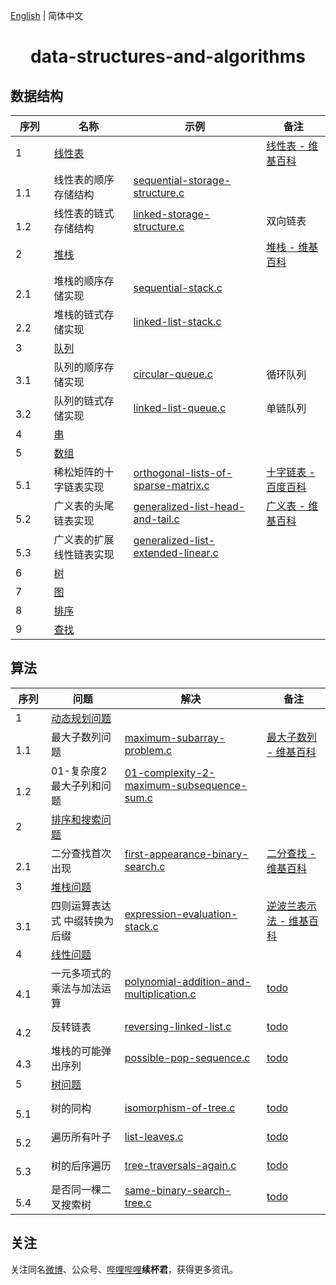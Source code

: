 [English](README.md) | 简体中文

<h1 align="center">data-structures-and-algorithms</h1>

## 数据结构

序列 | 名称 | 示例 | 备注
-- | -- | -- | --
1 | [线性表](https://github.com/xubeijun/data-structures-and-algorithms/tree/main/linear-list) |  | [线性表 - 维基百科](https://zh.wikipedia.org/wiki/%E7%BA%BF%E6%80%A7%E8%A1%A8)
　　1.1 | 线性表的顺序存储结构 | [sequential-storage-structure.c](https://github.com/xubeijun/data-structures-and-algorithms/blob/main/linear-list/sequential-storage-structure.c) | 
　　1.2 | 线性表的链式存储结构 | [linked-storage-structure.c](https://github.com/xubeijun/data-structures-and-algorithms/blob/main/linear-list/linked-storage-structure.c) | 双向链表
2 | [堆栈](https://github.com/xubeijun/data-structures-and-algorithms/tree/main/stack) |  | [堆栈 - 维基百科](https://zh.wikipedia.org/wiki/%E5%A0%86%E6%A0%88)
　　2.1 | 堆栈的顺序存储实现 | [sequential-stack.c](https://github.com/xubeijun/data-structures-and-algorithms/blob/main/stack/sequential-stack.c) | 
　　2.2 | 堆栈的链式存储实现 | [linked-list-stack.c](https://github.com/xubeijun/data-structures-and-algorithms/blob/main/stack/linked-list-stack.c) | 
3 | [队列](https://github.com/xubeijun/data-structures-and-algorithms/tree/main/queue) |  | 
　　3.1 | 队列的顺序存储实现 | [circular-queue.c](https://github.com/xubeijun/data-structures-and-algorithms/blob/main/queue/circular-queue.c) | 循环队列
　　3.2 | 队列的链式存储实现 | [linked-list-queue.c](https://github.com/xubeijun/data-structures-and-algorithms/blob/main/queue/linked-list-queue.c) | 单链队列
4 | [串](https://github.com/xubeijun/data-structures-and-algorithms/tree/main/string) |  | 
5 | [数组](https://github.com/xubeijun/data-structures-and-algorithms/tree/main/array) |  | 
　　5.1 | 稀松矩阵的十字链表实现 | [orthogonal-lists-of-sparse-matrix.c](https://github.com/xubeijun/data-structures-and-algorithms/blob/main/array/orthogonal-lists-of-sparse-matrix.c) | [十字链表 - 百度百科](https://baike.baidu.com/item/%E5%8D%81%E5%AD%97%E9%93%BE%E8%A1%A8)
　　5.2 | 广义表的头尾链表实现 | [generalized-list-head-and-tail.c](https://github.com/xubeijun/data-structures-and-algorithms/blob/main/array/generalized-list-head-and-tail.c) | [广义表 - 维基百科](https://zh.wikipedia.org/wiki/%E5%B9%BF%E4%B9%89%E8%A1%A8)
　　5.3 | 广义表的扩展线性链表实现 | [generalized-list-extended-linear.c](https://github.com/xubeijun/data-structures-and-algorithms/blob/main/array/generalized-list-extended-linear.c) | 
6 | [树](https://github.com/xubeijun/data-structures-and-algorithms/tree/main/tree) |  | 
7 | [图](https://github.com/xubeijun/data-structures-and-algorithms/tree/main/grabh) |  | 
8 | [排序](https://github.com/xubeijun/data-structures-and-algorithms/tree/main/sort) |  | 
9 | [查找](https://github.com/xubeijun/data-structures-and-algorithms/tree/main/search) |  | 


## 算法

序列 | 问题 | 解决 | 备注
-- | -- | -- | --
1 | [动态规划问题](https://github.com/xubeijun/data-structures-and-algorithms/tree/main/problems/dynamic-programming) |  | 
　　1.1 | 最大子数列问题 | [maximum-subarray-problem.c](https://github.com/xubeijun/data-structures-and-algorithms/tree/main/problems/dynamic-programming/maximum-subarray-problem.c) | [最大子数列 - 维基百科](https://en.wikipedia.org/wiki/Maximum_subarray_problem)
　　1.2 | 01-复杂度2 最大子列和问题 | [01-complexity-2-maximum-subsequence-sum.c](https://github.com/xubeijun/data-structures-and-algorithms/tree/main/problems/dynamic-programming/01-complexity-2-maximum-subsequence-sum.c) | 
2 | [排序和搜索问题](https://github.com/xubeijun/data-structures-and-algorithms/tree/main/problems/sort-and-search) |  | 
　　2.1 | 二分查找首次出现 | [first-appearance-binary-search.c](https://github.com/xubeijun/data-structures-and-algorithms/tree/main/problems/sort-and-search/first-appearance-binary-search.c) | [二分查找 - 维基百科](https://en.wikipedia.org/wiki/Binary_search_algorithm)
3 | [堆栈问题](https://github.com/xubeijun/data-structures-and-algorithms/tree/main/problems/stack) |  | 
　　3.1 | 四则运算表达式 中缀转换为后缀 | [expression-evaluation-stack.c](https://github.com/xubeijun/data-structures-and-algorithms/tree/main/problems/stack/expression-evaluation-stack.c) | [逆波兰表示法 - 维基百科](https://en.wikipedia.org/wiki/Reverse_Polish_notation)
4 | [线性问题](https://github.com/xubeijun/data-structures-and-algorithms/tree/main/problems/stack) |  | 
　　4.1 | 一元多项式的乘法与加法运算 | [polynomial-addition-and-multiplication.c](https://github.com/xubeijun/data-structures-and-algorithms/tree/main/problems/linear-list/polynomial-addition-and-multiplication.c) | [todo](polynomial-addition-and-multiplication.c)
　　4.2 | 反转链表 | [reversing-linked-list.c](https://github.com/xubeijun/data-structures-and-algorithms/tree/main/problems/linear-list/reversing-linked-list.c) | [todo](reversing-linked-list.c)
　　4.3 | 堆栈的可能弹出序列 | [possible-pop-sequence.c](https://github.com/xubeijun/data-structures-and-algorithms/tree/main/problems/linear-list/possible-pop-sequence.c) | [todo](possible-pop-sequence.c)
5 | [树问题](https://github.com/xubeijun/data-structures-and-algorithms/tree/main/problems/tree) |  | 
　　5.1 | 树的同构 | [isomorphism-of-tree.c](https://github.com/xubeijun/data-structures-and-algorithms/tree/main/problems/tree/isomorphism-of-tree.c) | [todo](isomorphism-of-tree.c)
　　5.2 | 遍历所有叶子 | [list-leaves.c](https://github.com/xubeijun/data-structures-and-algorithms/tree/main/problems/tree/list-leaves.c) | [todo](list-leaves.c)
　　5.3 | 树的后序遍历 | [tree-traversals-again.c](https://github.com/xubeijun/data-structures-and-algorithms/tree/main/problems/tree/tree-traversals-again.c) | [todo](tree-traversals-again.c)
　　5.4 | 是否同一棵二叉搜索树 | [same-binary-search-tree.c](https://github.com/xubeijun/data-structures-and-algorithms/tree/main/problems/tree/same-binary-search-tree.c) | [todo](same-binary-search-tree.c)


## 关注
关注同名[微博](https://weibo.com/xubeijun)、公众号、[哔哩哔哩](https://space.bilibili.com/490987374/)**续杯君**，获得更多资讯。
